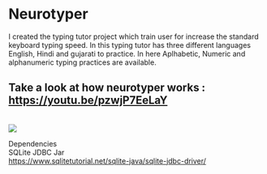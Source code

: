 # Neurotyper
I created the typing tutor project which train user for increase the standard keyboard typing speed. In this typing tutor has three different languages English, Hindi and gujarati to practice. In here Aplhabetic, Numeric and alphanumeric typing practices are available.

## Take a look at how neurotyper works : https://youtu.be/pzwjP7EeLaY
<br>
<img src="https://github.com/VrushankPatel/Neurotyper-the-all-new-typing-tutor-Project-in-JAVA/blob/master/NeuroTyper.png"/>

Dependencies<br>
SQLite JDBC Jar <br>
https://www.sqlitetutorial.net/sqlite-java/sqlite-jdbc-driver/

